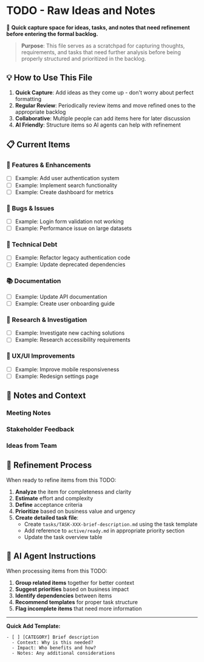 # TODO - Raw Ideas and Notes

📝 **Quick capture space for ideas, tasks, and notes that need refinement before entering the formal backlog.**

> **Purpose**: This file serves as a scratchpad for capturing thoughts, requirements, and tasks that need further analysis before being properly structured and prioritized in the backlog.

## 💡 How to Use This File

1. **Quick Capture**: Add ideas as they come up - don't worry about perfect formatting
2. **Regular Review**: Periodically review items and move refined ones to the appropriate backlog
3. **Collaborative**: Multiple people can add items here for later discussion
4. **AI Friendly**: Structure items so AI agents can help with refinement

## 📋 Current Items

### 🚀 Features & Enhancements
<!-- Add new feature ideas here -->
- [ ] Example: Add user authentication system
- [ ] Example: Implement search functionality
- [ ] Example: Create dashboard for metrics

### 🐛 Bugs & Issues
<!-- Add bug reports and issues here -->
- [ ] Example: Login form validation not working
- [ ] Example: Performance issue on large datasets

### 🔧 Technical Debt
<!-- Add technical improvements here -->
- [ ] Example: Refactor legacy authentication code
- [ ] Example: Update deprecated dependencies

### 📚 Documentation
<!-- Add documentation tasks here -->
- [ ] Example: Update API documentation
- [ ] Example: Create user onboarding guide

### 🧪 Research & Investigation
<!-- Add research tasks and spikes here -->
- [ ] Example: Investigate new caching solutions
- [ ] Example: Research accessibility requirements

### 🎨 UX/UI Improvements
<!-- Add user experience improvements here -->
- [ ] Example: Improve mobile responsiveness
- [ ] Example: Redesign settings page

## 📝 Notes and Context

### Meeting Notes
<!-- Add relevant meeting notes that might generate tasks -->

### Stakeholder Feedback
<!-- Add feedback from users, customers, or stakeholders -->

### Ideas from Team
<!-- Add brainstorming results and team suggestions -->

## 🔄 Refinement Process

When ready to refine items from this TODO:

1. **Analyze** the item for completeness and clarity
2. **Estimate** effort and complexity
3. **Define** acceptance criteria
4. **Prioritize** based on business value and urgency
5. **Create detailed task file**:
   - Create `tasks/TASK-XXX-brief-description.md` using the task template
   - Add reference to `active/ready.md` in appropriate priority section
   - Update the task overview table

## 🤖 AI Agent Instructions

When processing items from this TODO:

1. **Group related items** together for better context
2. **Suggest priorities** based on business impact
3. **Identify dependencies** between items
4. **Recommend templates** for proper task structure
5. **Flag incomplete items** that need more information

---

**Quick Add Template:**
```
- [ ] [CATEGORY] Brief description
  - Context: Why is this needed?
  - Impact: Who benefits and how?
  - Notes: Any additional considerations
```
